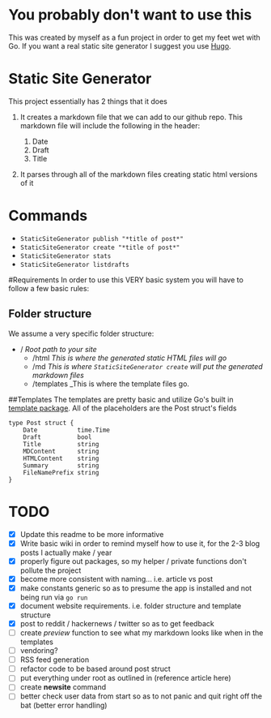 # You probably don't want to use this
This was created by myself as a fun project in order to get my feet wet with Go. If you want a real static site generator I suggest you use [Hugo](https://gohugo.io/).

# Static Site Generator
This project essentially has 2 things that it does

1. It creates a markdown file that we can add to our github repo. This markdown file will include the following in the header:

	1. Date
	2. Draft
	3. Title

2. It parses through all of the markdown files creating static html versions of it

# Commands
- `StaticSiteGenerator publish "*title of post*"`
- `StaticSiteGenerator create "*title of post*"`
- `StaticSiteGenerator stats`
- `StaticSiteGenerator listdrafts`

#Requirements
In order to use this VERY basic system you will have to follow a few basic rules:

## Folder structure
We assume a very specific folder structure:
- / _Root path to your site_
	- /html _This is where the generated static HTML files will go_
	- /md _This is where `StaticSiteGenerator create` will put the generated markdown files_
	- /templates _This is where the template files go.

##Templates
The templates are pretty basic and utilize Go's built in [template package](https://golang.org/pkg/html/template/). All of the placeholders are the Post struct's fields

```
type Post struct {
	Date           time.Time
	Draft          bool
	Title          string
	MDContent      string
	HTMLContent    string
	Summary        string
	FileNamePrefix string
}
```

# TODO
- [x] Update this readme to be more informative
- [x] Write basic wiki in order to remind myself how to use it, for the 2-3 blog posts I actually make / year
- [x] properly figure out packages, so my helper / private functions don't pollute the project
- [x] become more consistent with naming... i.e. article vs post
- [x] make constants generic so as to presume the app is installed and not being run via `go run`
- [x] document website requirements. i.e. folder structure and template structure
- [x] post to reddit / hackernews / twitter so as to get feedback
- [ ] create *preview* function to see what my markdown looks like when in the templates
- [ ] vendoring?
- [ ] RSS feed generation
- [ ] refactor code to be based around post struct
- [ ] put everything under root as outlined in (reference article here)
- [ ] create **newsite** command
- [ ] better check user data from start so as to not panic and quit right off the bat (better error handling)
